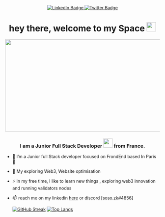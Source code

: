 
<div id="header" align="center">
</div>
<div id="badges" align="center">
  <a href="https://www.linkedin.com/in/safoan-touil-0764ab1aa/">
    <img src="https://img.shields.io/badge/LinkedIn-blue?style=for-the-badge&logo=linkedin&logoColor=white" alt="LinkedIn Badge"/>
  </a>
  <a href="https://twitter.com/TouilSafoan2">
    <img src="https://img.shields.io/badge/Twitter-blue?style=for-the-badge&logo=twitter&logoColor=white" alt="Twitter Badge"/>
  </a>
</div>
<h1 align="center">
  hey there, welcome to my Space
  <img src="https://media.giphy.com/media/hvRJCLFzcasrR4ia7z/giphy.gif" width="30px" />
</h1>

<div align="center">
  <img src="https://media.giphy.com/media/dWesBcTLavkZuG35MI/giphy.gif" width="600" height="300"/>
</div>

<h3 align="center">
I am a Junior Full Stack Developer <img src="https://media.giphy.com/media/WUlplcMpOCEmTGBtBW/giphy.gif" width="30"> from France.
</h3>

- :telescope: I’m a Junior full Stack developer focused on FrondEnd based In Paris :telescope: 
- :seedling: My exploring Web3, Website optimisation 

- :zap: In my free time, I like to learn new things , exploring web3 innovation and running validators nodes 

- :mailbox: reach me on my linkedin <a href="https://www.linkedin.com/in/safoan-touil-0764ab1aa/">here</a> or discord [soso.zk#4856]

  [![GitHub Streak](http://github-readme-streak-stats.herokuapp.com?user=pegasus4me&theme=dark&background=11111)](https://git.io/streak-stats)
[![Top Langs](https://github-readme-stats.vercel.app/api/top-langs/?username=pegasus4me&layout=donut)](https://github.com/anuraghazra/github-readme-stats)

